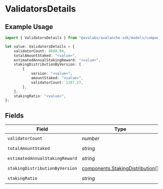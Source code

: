 # ValidatorsDetails

## Example Usage

```typescript
import { ValidatorsDetails } from "@avalabs/avalanche-sdk/models/components";

let value: ValidatorsDetails = {
    validatorCount: 4808.94,
    totalAmountStaked: "<value>",
    estimatedAnnualStakingReward: "<value>",
    stakingDistributionByVersion: [
        {
            version: "<value>",
            amountStaked: "<value>",
            validatorCount: 1187.27,
        },
    ],
    stakingRatio: "<value>",
};
```

## Fields

| Field                                                                              | Type                                                                               | Required                                                                           | Description                                                                        |
| ---------------------------------------------------------------------------------- | ---------------------------------------------------------------------------------- | ---------------------------------------------------------------------------------- | ---------------------------------------------------------------------------------- |
| `validatorCount`                                                                   | *number*                                                                           | :heavy_check_mark:                                                                 | N/A                                                                                |
| `totalAmountStaked`                                                                | *string*                                                                           | :heavy_check_mark:                                                                 | N/A                                                                                |
| `estimatedAnnualStakingReward`                                                     | *string*                                                                           | :heavy_check_mark:                                                                 | N/A                                                                                |
| `stakingDistributionByVersion`                                                     | [components.StakingDistribution](../../models/components/stakingdistribution.md)[] | :heavy_check_mark:                                                                 | N/A                                                                                |
| `stakingRatio`                                                                     | *string*                                                                           | :heavy_check_mark:                                                                 | N/A                                                                                |